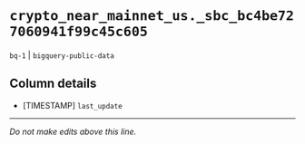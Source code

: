 # `crypto_near_mainnet_us._sbc_bc4be727060941f99c45c605`
`bq-1` | `bigquery-public-data`

## Column details
* [TIMESTAMP] `last_update`

-------------------------------------------------------------------------------
*Do not make edits above this line.*
